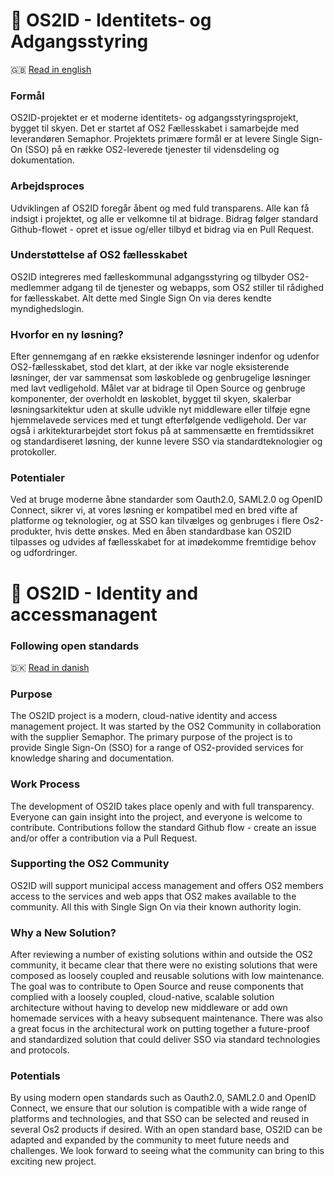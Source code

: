 # 🪪 OS2ID - Identitets- og Adgangsstyring
🇬🇧 [Read in english](#-os2id---identity-and-accessmanagent)

### Formål
OS2ID-projektet er et moderne identitets- og adgangsstyringsprojekt, bygget til skyen. Det er startet af OS2 Fællesskabet i samarbejde med leverandøren Semaphor. Projektets primære formål er at levere Single Sign-On (SSO) på en række OS2-leverede tjenester til vidensdeling og dokumentation.

### Arbejdsproces
Udviklingen af OS2ID foregår åbent og med fuld transparens. Alle kan få indsigt i projektet, og alle er velkomne til at bidrage. Bidrag følger standard Github-flowet - opret et issue og/eller tilbyd et bidrag via en Pull Request.

### Understøttelse af OS2 fællesskabet
OS2ID integreres med fælleskommunal adgangsstyring og tilbyder OS2-medlemmer adgang til de tjenester og webapps, som OS2 stiller til rådighed for fællesskabet. Alt dette med Single Sign On via deres kendte myndighedslogin.

### Hvorfor en ny løsning?
Efter gennemgang af en række eksisterende løsninger indenfor og udenfor OS2-fællesskabet, stod det klart, at der ikke var nogle eksisterende løsninger, der var sammensat som løskoblede og genbrugelige løsninger med lavt vedligehold. Målet var at bidrage til Open Source og genbruge komponenter, der overholdt en løskoblet, bygget til skyen, skalerbar løsningsarkitektur uden at skulle udvikle nyt middleware eller tilføje egne hjemmelavede services med et tungt efterfølgende vedligehold. Der var også i arkitekturarbejdet stort fokus på at sammensætte en fremtidssikret og standardiseret løsning, der kunne levere SSO via standardteknologier og protokoller.

### Potentialer
Ved at bruge moderne åbne standarder som Oauth2.0, SAML2.0 og OpenID Connect, sikrer vi, at vores løsning er kompatibel med en bred vifte af platforme og teknologier, og at SSO kan tilvælges og genbruges i flere Os2-produkter, hvis dette ønskes. Med en åben standardbase kan OS2ID tilpasses og udvides af fællesskabet for at imødekomme fremtidige behov og udfordringer. 

# 

# 🪪 OS2ID - Identity and accessmanagent
### Following open standards
🇩🇰 [Read in danish](#-os2id---identitets--og-adgangsstyring)

### Purpose
The OS2ID project is a modern, cloud-native identity and access management project. It was started by the OS2 Community in collaboration with the supplier Semaphor. The primary purpose of the project is to provide Single Sign-On (SSO) for a range of OS2-provided services for knowledge sharing and documentation.

### Work Process
The development of OS2ID takes place openly and with full transparency. Everyone can gain insight into the project, and everyone is welcome to contribute. Contributions follow the standard Github flow - create an issue and/or offer a contribution via a Pull Request.

### Supporting the OS2 Community
OS2ID will support municipal access management and offers OS2 members access to the services and web apps that OS2 makes available to the community. All this with Single Sign On via their known authority login.

### Why a New Solution?
After reviewing a number of existing solutions within and outside the OS2 community, it became clear that there were no existing solutions that were composed as loosely coupled and reusable solutions with low maintenance. The goal was to contribute to Open Source and reuse components that complied with a loosely coupled, cloud-native, scalable solution architecture without having to develop new middleware or add own homemade services with a heavy subsequent maintenance.
There was also a great focus in the architectural work on putting together a future-proof and standardized solution that could deliver SSO via standard technologies and protocols.

### Potentials
By using modern open standards such as Oauth2.0, SAML2.0 and OpenID Connect, we ensure that our solution is compatible with a wide range of platforms and technologies, and that SSO can be selected and reused in several Os2 products if desired. With an open standard base, OS2ID can be adapted and expanded by the community to meet future needs and challenges. We look forward to seeing what the community can bring to this exciting new project.
